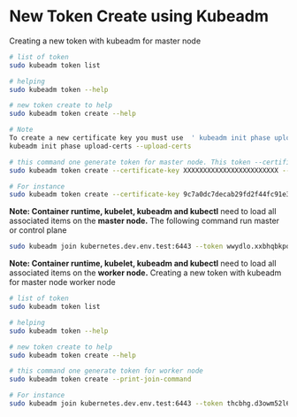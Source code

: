# New Token Create using Kubeadm


Creating a new token with kubeadm for master node 
```bash
# list of token
sudo kubeadm token list

# helping
sudo kubeadm token --help

# new token create to help
sudo kubeadm token create --help

# Note
To create a new certificate key you must use  ' kubeadm init phase upload-certs --upload-certs '
kubeadm init phase upload-certs --upload-certs 

# this command one generate token for master node. This token --certificate-key must add
sudo kubeadm token create --certificate-key XXXXXXXXXXXXXXXXXXXXXXXX --print-join-command

# For instance 
sudo kubeadm token create --certificate-key 9c7a0dc7decab29fd2f44fc91e35c93c1a07e0137eb69e4555eebfb0bc765d23 --print-join-command -

```


**Note: Container runtime, kubelet, kubeadm and kubectl** need to load all associated items on the **master node.**
The following command run master or control plane
``` bash
sudo kubeadm join kubernetes.dev.env.test:6443 --token wwydlo.xxbhqbkpq3rip9qy --discovery-token-ca-cert-hash sha256:8128ce844199816ae9129b9159b669522eaad15baafc6f2e719aeb45f4a09fcd --control-plane --certificate-key 9c7a0dc7decab29fd2f44fc91e35c93c1a07e0137eb69e4555eebfb0bc765d23 --node-name k8s-master-2

```

**Note: Container runtime, kubelet, kubeadm and kubectl** need to load all associated items on the **worker node.**
Creating a new token with kubeadm for master node worker node
``` bash
# list of token
sudo kubeadm token list

# helping
sudo kubeadm token --help

# new token create to help
sudo kubeadm token create --help

# this command one generate token for worker node
sudo kubeadm token create --print-join-command

# For instance
sudo kubeadm join kubernetes.dev.env.test:6443 --token thcbhg.d3owm52l6owryxgc --discovery-token-ca-cert-hash sha256:8128ce844199816ae9129b9159b669522eaad15baafc6f2e719aeb45f4a09fcd  --node-name k8s-worker-1

```

